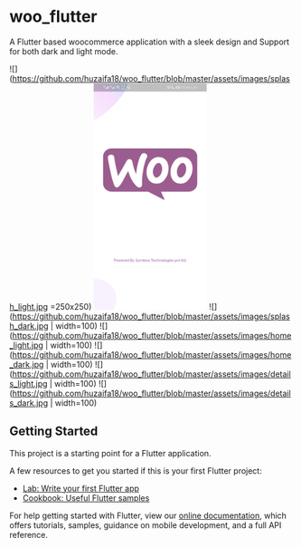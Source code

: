 # woo_flutter

A Flutter based woocommerce application with a sleek design and Support for both dark and light mode.

![](https://github.com/huzaifa18/woo_flutter/blob/master/assets/images/splash_light.jpg =250x250) 
<img src="https://github.com/huzaifa18/woo_flutter/blob/master/assets/images/splash_light.jpg" data-canonical-src="https://github.com/huzaifa18/woo_flutter/blob/master/assets/images/splash_light.jpg" width="200" height="400" />
![](https://github.com/huzaifa18/woo_flutter/blob/master/assets/images/splash_dark.jpg | width=100)
![](https://github.com/huzaifa18/woo_flutter/blob/master/assets/images/home_light.jpg | width=100) 
![](https://github.com/huzaifa18/woo_flutter/blob/master/assets/images/home_dark.jpg | width=100)
![](https://github.com/huzaifa18/woo_flutter/blob/master/assets/images/details_light.jpg | width=100) 
![](https://github.com/huzaifa18/woo_flutter/blob/master/assets/images/details_dark.jpg | width=100)

## Getting Started

This project is a starting point for a Flutter application.

A few resources to get you started if this is your first Flutter project:

- [Lab: Write your first Flutter app](https://flutter.dev/docs/get-started/codelab)
- [Cookbook: Useful Flutter samples](https://flutter.dev/docs/cookbook)

For help getting started with Flutter, view our
[online documentation](https://flutter.dev/docs), which offers tutorials,
samples, guidance on mobile development, and a full API reference.
